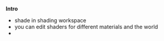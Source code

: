 **Intro**
- shade in shading workspace
- you can edit shaders for different materials and the world
- 
